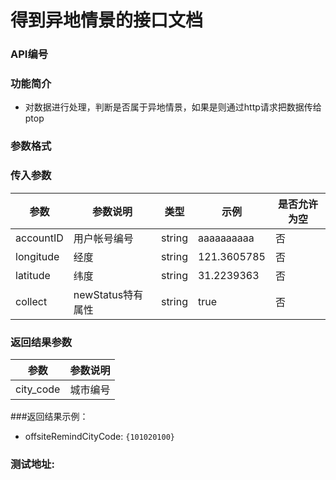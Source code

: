 
得到异地情景的接口文档
========================

### API编号

### 功能简介
* 对数据进行处理，判断是否属于异地情景，如果是则通过http请求把数据传给ptop

### 参数格式

### 传入参数

 参数             |参数说明         |  类型       |   示例         |是否允许为空|
------------------|-----------------|-------------|----------------|------------|
 accountID        | 用户帐号编号    | string      |  aaaaaaaaaa    |否          | 
 longitude        | 经度  	    | string      |  121.3605785   |否          | 
 latitude         | 纬度	    | string      |  31.2239363    |否          | 
 collect          |newStatus特有属性| string      |  true	   |否          | 
 

### 返回结果参数

参数                | 参数说明
--------------------|-------------------------------------------
city_code           | 城市编号


###返回结果示例：

* offsiteRemindCityCode: `{101020100}`


### 测试地址: 





